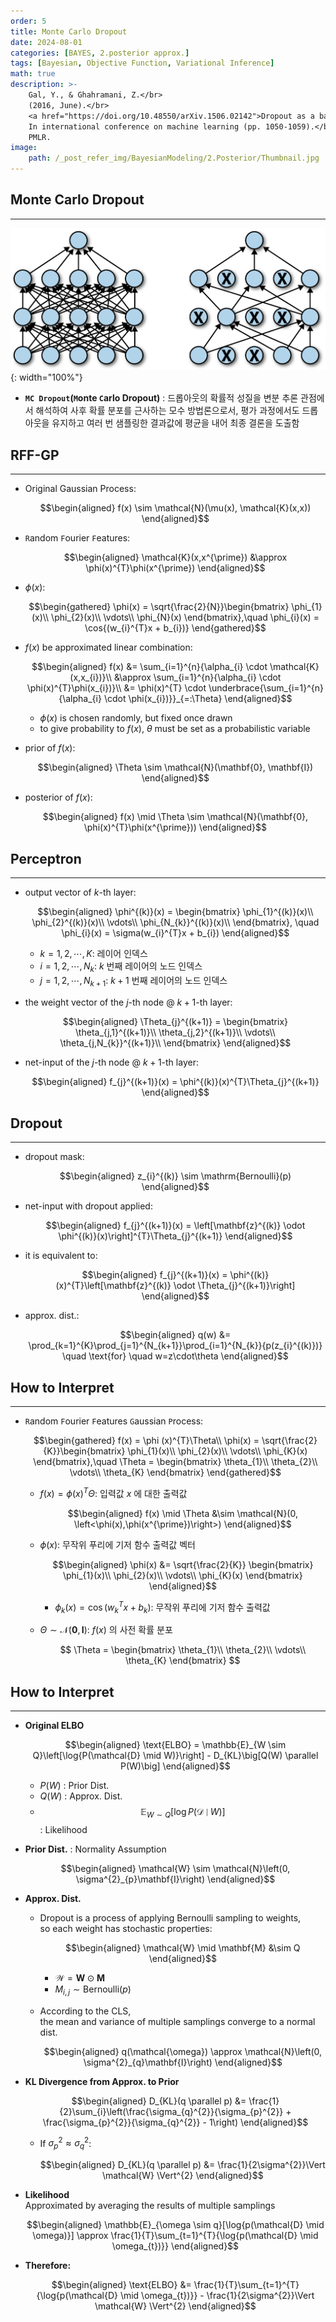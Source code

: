 ```yaml
---
order: 5
title: Monte Carlo Dropout
date: 2024-08-01
categories: [BAYES, 2.posterior approx.]
tags: [Bayesian, Objective Function, Variational Inference]
math: true
description: >-
    Gal, Y., & Ghahramani, Z.</br>
    (2016, June).</br>
    <a href="https://doi.org/10.48550/arXiv.1506.02142">Dropout as a bayesian approximation: Representing model uncertainty in deep learning.</a></br>
    In international conference on machine learning (pp. 1050-1059).</br>
    PMLR.
image:
    path: /_post_refer_img/BayesianModeling/2.Posterior/Thumbnail.jpg
---
```


## Monte Carlo Dropout
-----

![01](/_post_refer_img/BayesianModeling/2.Posterior/05-01.png){: width="100%"}

- **`MC Dropout`(`M`onte `C`arlo Dropout)** : 드롭아웃의 확률적 성질을 변분 추론 관점에서 해석하여 사후 확률 분포를 근사하는 모수 방법론으로서, 평가 과정에서도 드롭아웃을 유지하고 여러 번 샘플링한 결과값에 평균을 내어 최종 결론을 도출함

## RFF-GP
-----

- Original Gaussian Process:

    $$\begin{aligned}
    f(x) \sim \mathcal{N}(\mu(x), \mathcal{K}(x,x))
    \end{aligned}$$

- `R`andom `F`ourier `F`eatures:

    $$\begin{aligned}
    \mathcal{K}(x,x^{\prime})
    &\approx \phi(x)^{T}\phi(x^{\prime})
    \end{aligned}$$

- $\phi(x)$:

    $$\begin{gathered}
    \phi(x)
    = \sqrt{\frac{2}{N}}\begin{bmatrix}
    \phi_{1}(x)\\
    \phi_{2}(x)\\
    \vdots\\
    \phi_{N}(x)
    \end{bmatrix},\quad
    \phi_{i}(x)
    = \cos{(w_{i}^{T}x + b_{i})}
    \end{gathered}$$

- $f(x)$ be approximated linear combination:

    $$\begin{aligned}
    f(x)
    &= \sum_{i=1}^{n}{\alpha_{i} \cdot \mathcal{K}(x,x_{i})}\\
    &\approx \sum_{i=1}^{n}{\alpha_{i} \cdot \phi(x)^{T}\phi(x_{i})}\\
    &= \phi(x)^{T} \cdot \underbrace{\sum_{i=1}^{n}{\alpha_{i} \cdot \phi(x_{i})}}_{=:\Theta}
    \end{aligned}$$

    - $\phi(x)$ is chosen randomly, but fixed once drawn
    - to give probability to $f(x)$, $\theta$ must be set as a probabilistic variable

- prior of $f(x)$:

    $$\begin{aligned}
    \Theta \sim \mathcal{N}(\mathbf{0}, \mathbf{I})
    \end{aligned}$$

- posterior of $f(x)$:

    $$\begin{aligned}
    f(x) \mid \Theta \sim \mathcal{N}(\mathbf{0}, \phi(x)^{T}\phi(x^{\prime}))
    \end{aligned}$$

## Perceptron
-----

- output vector of $k$-th layer:

    $$\begin{aligned}
    \phi^{(k)}(x)
    = \begin{bmatrix}
    \phi_{1}^{(k)}(x)\\
    \phi_{2}^{(k)}(x)\\
    \vdots\\
    \phi_{N_{k}}^{(k)}(x)\\
    \end{bmatrix}, \quad
    \phi_{i}(x)
    = \sigma(w_{i}^{T}x + b_{i})
    \end{aligned}$$

    - $k=1,2,\cdots,K$: 레이어 인덱스
    - $i=1,2,\cdots,N_{k}$: $k$ 번째 레이어의 노드 인덱스
    - $j=1,2,\cdots,N_{k+1}$: $k+1$ 번째 레이어의 노드 인덱스

- the weight vector of the $j$-th node @ $k+1$-th layer:

    $$\begin{aligned}
    \Theta_{j}^{(k+1)}
    = \begin{bmatrix}
    \theta_{j,1}^{(k+1)}\\
    \theta_{j,2}^{(k+1)}\\
    \vdots\\
    \theta_{j,N_{k}}^{(k+1)}\\
    \end{bmatrix}
    \end{aligned}$$

- net-input of the $j$-th node @ $k+1$-th layer:

    $$\begin{aligned}
    f_{j}^{(k+1)}(x)
    = \phi^{(k)}(x)^{T}\Theta_{j}^{(k+1)}
    \end{aligned}$$

## Dropout
-----

- dropout mask:

    $$\begin{aligned}
    z_{i}^{(k)} \sim \mathrm{Bernoulli}(p)
    \end{aligned}$$

- net-input with dropout applied:

    $$\begin{aligned}
    f_{j}^{(k+1)}(x)
    = \left[\mathbf{z}^{(k)} \odot \phi^{(k)}(x)\right]^{T}\Theta_{j}^{(k+1)}
    \end{aligned}$$

- it is equivalent to:

    $$\begin{aligned}
    f_{j}^{(k+1)}(x)
    = \phi^{(k)}(x)^{T}\left[\mathbf{z}^{(k)} \odot \Theta_{j}^{(k+1)}\right]
    \end{aligned}$$

- approx. dist.:

    $$\begin{aligned}
    q(w)
    &= \prod_{k=1}^{K}\prod_{j=1}^{N_{k+1}}\prod_{i=1}^{N_{k}}{p(z_{i}^{(k)})} \quad \text{for} \quad w=z\cdot\theta
    \end{aligned}$$

## How to Interpret
-----

- `R`andom `F`ourier `F`eatures `G`aussian `P`rocess:

    $$\begin{gathered}
    f(x)
    = \phi (x)^{T}\Theta\\
    \phi(x)
    = \sqrt{\frac{2}{K}}\begin{bmatrix}
    \phi_{1}(x)\\
    \phi_{2}(x)\\
    \vdots\\
    \phi_{K}(x)
    \end{bmatrix},\quad
    \Theta
    = \begin{bmatrix}
    \theta_{1}\\
    \theta_{2}\\
    \vdots\\
    \theta_{K}
    \end{bmatrix}
    \end{gathered}$$

    - $f(x) = \phi (x)^{T}\Theta$: 입력값 $x$ 에 대한 출력값

        $$\begin{aligned}
        f(x) \mid \Theta 
        &\sim \mathcal{N}(0, \left<\phi(x),\phi(x^{\prime})\right>)
        \end{aligned}$$

    - $\phi(x)$: 무작위 푸리에 기저 함수 출력값 벡터

        $$\begin{aligned}
        \phi(x)
        &= \sqrt{\frac{2}{K}}
        \begin{bmatrix}
        \phi_{1}(x)\\
        \phi_{2}(x)\\
        \vdots\\
        \phi_{K}(x)
        \end{bmatrix}
        \end{aligned}$$

        - $\phi_{k}(x)=\cos{(w_{k}^{T}x + b_{k})}$: 무작위 푸리에 기저 함수 출력값
    
    - $\Theta \sim \mathcal{N}(\mathbf{0}, \mathbf{I})$: $f(x)$ 의 사전 확률 분포

        $$
        \Theta
        = \begin{bmatrix}
        \theta_{1}\\
        \theta_{2}\\
        \vdots\\
        \theta_{K}
        \end{bmatrix}
        $$

## How to Interpret
-----

- **Original ELBO**

    $$\begin{aligned}
    \text{ELBO}
    = \mathbb{E}_{W \sim Q}\left[\log{P(\mathcal{D} \mid W)}\right] - D_{KL}\big[Q(W) \parallel P(W)\big]
    \end{aligned}$$

    - $P(W)$ : Prior Dist.
    - $Q(W)$ : Approx. Dist.
    - $$\mathbb{E}_{W \sim Q}\left[\log{P(\mathcal{D} \mid W)}\right]$$ : Likelihood

- **Prior Dist.** : Normality Assumption

    $$\begin{aligned}
    \mathcal{W} \sim \mathcal{N}\left(0, \sigma^{2}_{p}\mathbf{I}\right)
    \end{aligned}$$

- **Approx. Dist.**

    - Dropout is a process of applying Bernoulli sampling to weights, <br> so each weight has stochastic properties:

        $$\begin{aligned}
        \mathcal{W} \mid \mathbf{M} &\sim Q
        \end{aligned}$$

        - $\mathcal{W} = \mathbf{W} \odot \mathbf{M}$
        - $M_{i,j} \sim \text{Bernoulli}(p)$

    - According to the CLS, <br> the mean and variance of multiple samplings converge to a normal dist.

        $$\begin{aligned}
        q(\mathcal{\omega}) \approx \mathcal{N}\left(0, \sigma^{2}_{q}\mathbf{I}\right)
        \end{aligned}$$

- **KL Divergence from Approx. to Prior**

    $$\begin{aligned}
    D_{KL}(q \parallel p)
    &= \frac{1}{2}\sum_{i}\left(\frac{\sigma_{q}^{2}}{\sigma_{p}^{2}} + \frac{\sigma_{p}^{2}}{\sigma_{q}^{2}} - 1\right)
    \end{aligned}$$

    - If $\sigma_{p}^{2} \approx \sigma_{q}^{2}$:

        $$\begin{aligned}
        D_{KL}(q \parallel p)
        &= \frac{1}{2\sigma^{2}}\Vert \mathcal{W} \Vert^{2}
        \end{aligned}$$

- **Likelihood** <br> Approximated by averaging the results of multiple samplings

    $$\begin{aligned}
    \mathbb{E}_{\omega \sim q}[\log{p(\mathcal{D} \mid \omega)}]
    \approx \frac{1}{T}\sum_{t=1}^{T}{\log{p(\mathcal{D} \mid \omega_{t})}}
    \end{aligned}$$

- **Therefore:**

    $$\begin{aligned}
    \text{ELBO}
    &= \frac{1}{T}\sum_{t=1}^{T}{\log{p(\mathcal{D} \mid \omega_{t})}} - \frac{1}{2\sigma^{2}}\Vert \mathcal{W} \Vert^{2}
    \end{aligned}$$